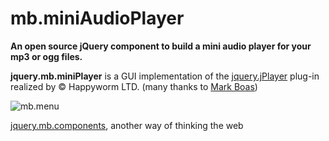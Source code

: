 # mb.miniAudioPlayer

__An open source jQuery component to build a mini audio player for your mp3 or ogg files.__

<b>jquery.mb.miniPlayer</b> is a GUI implementation of the <a href="http://www.happyworm.com/jquery/jplayer/" target="_blank">jquery.jPlayer</a> plug-in realized by © Happyworm LTD. (many thanks to <a href="http://happyworm.com/blog/" target="_blank">Mark Boas</a>)

![mb.menu](http://pupunzi.open-lab.com/wp-content/uploads/2011/05/DSC03757.jpg)

[jquery.mb.components](http://pupunzi.com/), another way of thinking the web
